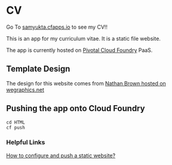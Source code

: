 # CV

Go To <a href="http://samyukta.cfapps.io/" target="_blank">samyukta.cfapps.io</a> to see my CV!!

This is an app for my curriculum vitae. It is a static file website.

The app is currently hosted on [Pivotal Cloud Foundry](https://pivotal.io/platform) PaaS.

## Template Design

The design for this website comes from [Nathan Brown hosted on wegraphics.net](http://wegraphics.net/downloads/one-a-free-one-page-web-resume-template/)

## Pushing the app onto Cloud Foundry

```
cd HTML
cf push
```

### Helpful Links
[How to configure and push a static website?](http://docs.cloudfoundry.org/buildpacks/staticfile/)
